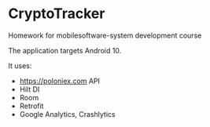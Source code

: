 # CryptoTracker
Homework for mobilesoftware-system development course

The application targets Android 10.

It uses:
- https://poloniex.com API
- Hilt DI
- Room
- Retrofit
- Google Analytics, Crashlytics
